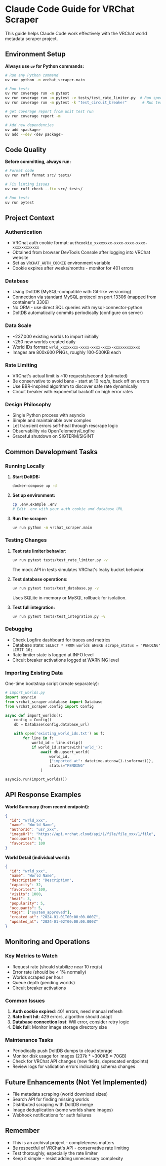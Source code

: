 # Claude Code Guide for VRChat Scraper

This guide helps Claude Code work effectively with the VRChat world metadata scraper project.

## Environment Setup

**Always use `uv` for Python commands:**
```bash
# Run any Python command
uv run python -m vrchat_scraper.main

# Run tests
uv run coverage run -m pytest
uv run coverage run -m pytest -v tests/test_rate_limiter.py  # Run specific test file
uv run coverage run -m pytest -k "test_circuit_breaker"       # Run tests matching pattern

# get coverage report from unit test run
uv run coverage report -m

# Add new dependencies
uv add <package>
uv add --dev <dev package>
```

## Code Quality

**Before committing, always run:**
```bash
# Format code
uv run ruff format src/ tests/

# Fix linting issues
uv run ruff check --fix src/ tests/

# Run tests
uv run pytest
```

## Project Context

### Authentication
- VRChat auth cookie format: `authcookie_xxxxxxxx-xxxx-xxxx-xxxx-xxxxxxxxxxxx`
- Obtained from browser DevTools Console after logging into VRChat website
- Set as `VRCHAT_AUTH_COOKIE` environment variable
- Cookie expires after weeks/months - monitor for 401 errors

### Database
- Using DoltDB (MySQL-compatible with Git-like versioning)
- Connection via standard MySQL protocol on port 13306 (mapped from container's 3306)
- No ORM - use direct SQL queries with mysql-connector-python
- DoltDB automatically commits periodically (configure on server)

### Data Scale
- ~237,000 existing worlds to import initially
- ~250 new worlds created daily
- World IDs format: `wrld_xxxxxxxx-xxxx-xxxx-xxxx-xxxxxxxxxxxx`
- Images are 800x600 PNGs, roughly 100-500KB each

### Rate Limiting
- VRChat's actual limit is ~10 requests/second (estimated)
- Be conservative to avoid bans - start at 10 req/s, back off on errors
- Use BBR-inspired algorithm to discover safe rate dynamically
- Circuit breaker with exponential backoff on high error rates

### Design Philosophy
- Single Python process with asyncio
- Simple and maintainable over complex
- Let transient errors self-heal through rescrape logic
- Observability via OpenTelemetry/Logfire
- Graceful shutdown on SIGTERM/SIGINT

## Common Development Tasks

### Running Locally

1. **Start DoltDB:**
   ```bash
   docker-compose up -d
   ```

2. **Set up environment:**
   ```bash
   cp .env.example .env
   # Edit .env with your auth cookie and database URL
   ```

3. **Run the scraper:**
   ```bash
   uv run python -m vrchat_scraper.main
   ```

### Testing Changes

1. **Test rate limiter behavior:**
   ```bash
   uv run pytest tests/test_rate_limiter.py -v
   ```
   The mock API in tests simulates VRChat's leaky bucket behavior.

2. **Test database operations:**
   ```bash
   uv run pytest tests/test_database.py -v
   ```
   Uses SQLite in-memory or MySQL rollback for isolation.

3. **Test full integration:**
   ```bash
   uv run pytest tests/test_integration.py -v
   ```

### Debugging

- Check Logfire dashboard for traces and metrics
- Database state: `SELECT * FROM worlds WHERE scrape_status = 'PENDING' LIMIT 10;`
- Rate limiter state is logged at INFO level
- Circuit breaker activations logged at WARNING level

### Importing Existing Data

One-time bootstrap script (create separately):
```python
# import_worlds.py
import asyncio
from vrchat_scraper.database import Database
from vrchat_scraper.config import Config

async def import_worlds():
    config = Config()
    db = Database(config.database_url)

    with open('existing_world_ids.txt') as f:
        for line in f:
            world_id = line.strip()
            if world_id.startswith('wrld_'):
                await db.upsert_world(
                    world_id,
                    {"imported_at": datetime.utcnow().isoformat()},
                    status="PENDING"
                )

asyncio.run(import_worlds())
```

## API Response Examples

**World Summary (from recent endpoint):**
```json
{
  "id": "wrld_xxx",
  "name": "World Name",
  "authorId": "usr_xxx",
  "imageUrl": "https://api.vrchat.cloud/api/1/file/file_xxx/1/file",
  "occupants": 5,
  "favorites": 100
}
```

**World Detail (individual world):**
```json
{
  "id": "wrld_xxx",
  "name": "World Name",
  "description": "Description",
  "capacity": 32,
  "favorites": 100,
  "visits": 1000,
  "heat": 3,
  "popularity": 5,
  "occupants": 5,
  "tags": ["system_approved"],
  "created_at": "2024-01-01T00:00:00.000Z",
  "updated_at": "2024-01-02T00:00:00.000Z"
}
```

## Monitoring and Operations

### Key Metrics to Watch
- Request rate (should stabilize near 10 req/s)
- Error rate (should be < 1% normally)
- Worlds scraped per hour
- Queue depth (pending worlds)
- Circuit breaker activations

### Common Issues

1. **Auth cookie expired**: 401 errors, need manual refresh
2. **Rate limit hit**: 429 errors, algorithm should adapt
3. **Database connection lost**: Will error, consider retry logic
4. **Disk full**: Monitor image storage directory size

### Maintenance Tasks

- Periodically push DoltDB dumps to cloud storage
- Monitor disk usage for images (237k * ~300KB ≈ 70GB)
- Check for VRChat API changes (new fields, deprecated endpoints)
- Review logs for validation errors indicating schema changes

## Future Enhancements (Not Yet Implemented)

- File metadata scraping (world download sizes)
- Search API for finding missing worlds
- Distributed scraping with DoltDB merge
- Image deduplication (some worlds share images)
- Webhook notifications for auth failures

## Remember

- This is an archival project - completeness matters
- Be respectful of VRChat's API - conservative rate limiting
- Test thoroughly, especially the rate limiter
- Keep it simple - resist adding unnecessary complexity

